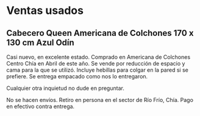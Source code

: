 # Ventas usados

## Cabecero Queen Americana de Colchones 170 x 130 cm Azul Odín

Casi nuevo, en excelente estado. Comprado en Americana de Colchones Centro Chía en Abril de este año. Se vende por reducción de espacio y cama para la que se utilizó. Incluye hebillas para colgar en la pared si se prefiere. Se entrega empacado como nos lo entregaron. 

Cualquier otra inquietud no dude en preguntar.

No se hacen envíos. Retiro en persona en el sector de Río Frío, Chía. Pago en efectivo contra entrega.
